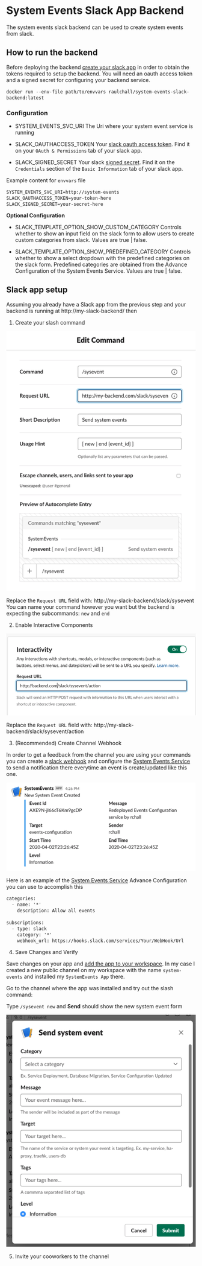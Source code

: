 # System Events Slack App Backend

The system events slack backend can be used to create system events from slack.

## How to run the backend 

Before deploying the backend [create your slack app](https://api.slack.com/apps) in order to obtain the tokens required to setup the backend. 
You will need an oauth access token and a signed secret for configuring your backend service.

```
docker run --env-file path/to/envvars raulchall/system-events-slack-backend:latest 
```

### Configuration

- SYSTEM_EVENTS_SVC_URI
The Uri where your system event service is running

- SLACK_OAUTHACCESS_TOKEN
Your [slack oauth access token](https://api.slack.com/docs/oauth). Find it on your `OAuth & Permissions` tab of your slack app.

- SLACK_SIGNED_SECRET
Your slack [signed secret](https://api.slack.com/docs/verifying-requests-from-slack#about). Find it on the `Credentials` section of the `Basic Information` tab of your slack app.

Example content for `envvars` file
```
SYSTEM_EVENTS_SVC_URI=http://system-events
SLACK_OAUTHACCESS_TOKEN=your-token-here
SLACK_SIGNED_SECRET=your-secret-here
```

**Optional Configuration**

- SLACK_TEMPLATE_OPTION_SHOW_CUSTOM_CATEGORY 
Controls whether to show an input field on the slack form to allow users to create custom categories from slack. Values are true | false.

- SLACK_TEMPLATE_OPTION_SHOW_PREDEFINED_CATEGORY
Controls whether to show a select dropdown with the predefined categories on the slack form. Predefined categories are obtained from 
the Advance Configuration of the System Events Service. Values are true | false.

## Slack app setup

Assuming you already have a Slack app from the previous step and your backend is running at http://my-slack-backend/ then 

1. Create your slash command

![Slash Command Setup](../docs/slack-cmd.png)

Replace the `Request URL` field with: http://my-slack-backend/slack/sysevent
You can name your command however you want but the backend is expecting the subcommands: `new` and `end`

2. Enable Interactive Components

![Slash Command Setup](../docs/form-setup.png)

Replace the `Request URL` field with: http://my-slack-backend/slack/sysevent/action

3. (Recommended) Create Channel Webhook

In order to get a feedback from the channel you are using your commands you can create a [slack webhook](https://api.slack.com/messaging/webhooks) and configure 
the [System Events Service](../README.md) to send a notification there everytime an event is create/updated like this one.

![Slack Post Example](../docs/sysevent.png)

Here is an example of the [System Events Service](../README.md) Advance Configuration you can use to accomplish this
```
categories:
  - name: '*'
    description: Allow all events

subscriptions:
  - type: slack
    category: '*'
    webhook_url: https://hooks.slack.com/services/Your/WebHook/Url
```

4. Save Changes and Verify

Save changes on your app and [add the app to your workspace](https://slack.com/help/articles/202035138-Add-an-app-to-your-workspace). In my case I created a new public channel on my workspace with the name `system-events` and installed my `SystemEvents App` there. 

Go to the channel where the app was installed and try out the slash command:

Type `/sysevent new` and **Send** should show the new system event form

![New System Event Form](../docs/sysevent-form.png)

5. Invite your cooworkers to the channel

